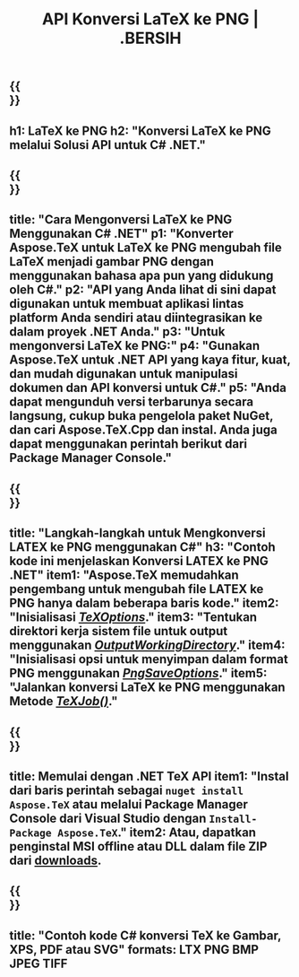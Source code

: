 ﻿---
translation: true
template: /_templates/_conversion-child-net.md
title: API Konversi LaTeX ke PNG | .BERSIH
description: Fungsi konversi LaTeX ke PNG. Integrasikan pustaka .NET lokal ini ke dalam proyek Anda atau gunakan aplikasi lintas platform untuk mengonversi LaTeX ke PNG.
keywords: 'lateks ke png api net, latex2png mengintegrasikan c #'
url: /net/conversion/latex-to-png/
family: tex
platformtag: net
feature: conversion
informat: LATEX
outformat: PNG
otherformats: BMP JPEG TIFF PDF SVG XPS
---

{{<section banner>}}
---
h1: LaTeX ke PNG
h2: "Konversi LaTeX ke PNG melalui Solusi API untuk C# .NET."
---

{{<section overview>}}
---
title: "Cara Mengonversi LaTeX ke PNG Menggunakan C# .NET"
p1: "Konverter Aspose.TeX untuk LaTeX ke PNG mengubah file LaTeX menjadi gambar PNG dengan menggunakan bahasa apa pun yang didukung oleh C#."
p2: "API yang Anda lihat di sini dapat digunakan untuk membuat aplikasi lintas platform Anda sendiri atau diintegrasikan ke dalam proyek .NET Anda."
p3: "Untuk mengonversi LaTeX ke PNG:"
p4: "Gunakan Aspose.TeX untuk .NET API yang kaya fitur, kuat, dan mudah digunakan untuk manipulasi dokumen dan API konversi untuk C#."
p5: "Anda dapat mengunduh versi terbarunya secara langsung, cukup buka pengelola paket NuGet, dan cari Aspose.TeX.Cpp dan instal. Anda juga dapat menggunakan perintah berikut dari Package Manager Console."
---

{{<section feature1>}}
---
title: "Langkah-langkah untuk Mengkonversi LATEX ke PNG menggunakan C#"
h3: "Contoh kode ini menjelaskan Konversi LATEX ke PNG .NET"
item1: "Aspose.TeX memudahkan pengembang untuk mengubah file LATEX ke PNG hanya dalam beberapa baris kode."
item2: "Inisialisasi [*TeXOptions*](https://reference.aspose.com/tex/net/aspose.tex/texoptions/)."
item3: "Tentukan direktori kerja sistem file untuk output menggunakan [*OutputWorkingDirectory*](https://reference.aspose.com/tex/net/aspose.tex/texoptions/outputworkingdirectory/)."
item4: "Inisialisasi opsi untuk menyimpan dalam format PNG menggunakan [*PngSaveOptions*](https://reference.aspose.com/tex/net/aspose.tex.presentation.image/pngsaveoptions/)."
item5: "Jalankan konversi LaTeX ke PNG menggunakan Metode [*TeXJob()*](https://reference.aspose.com/tex/net/aspose.tex/texjob/)."
---

{{<section feature2>}}
---
title: Memulai dengan .NET TeX API
item1: "Instal dari baris perintah sebagai ```nuget install Aspose.TeX``` atau melalui Package Manager Console dari Visual Studio dengan ```Install-Package Aspose.TeX```."
item2: Atau, dapatkan penginstal MSI offline atau DLL dalam file ZIP dari [downloads](https://downloads.aspose.com/tex/net).
---

{{<section widget>}}
---
title: "Contoh kode C# konversi TeX ke Gambar, XPS, PDF atau SVG"
formats: LTX PNG BMP JPEG TIFF
---